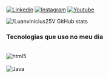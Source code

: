 
### 
 
[![Linkedin](https://img.shields.io/badge/LinkedIn-0077B5?style=for-the-badge&logo=linkedin&logoColor=white)](https://www.linkedin.com/in/luan-vinicius25/)
[![Instagram](https://img.shields.io/badge/Instagram-E4405F?style=for-the-badge&logo=instagram&logoColor=white)](https://www.instagram.com/viniciusluan25/)
[![Youtube](https://img.shields.io/badge/YouTube-FF0000?style=for-the-badge&logo=youtube&logoColor=white)](https://www.youtube.com/channel/UCOic2D1QgyZPfrTW2dDCOow)

![/Luanvinicius25V GitHub stats](https://github-readme-stats.vercel.app/api?username=Luanvinicius25V&show_icons=true&theme=dark)



### Tecnologias que uso no meu dia 
<div style="display: inline_block"><br/><img aling="center" alt="html5"src="https://img.shields.io/badge/HTML5-E34F26?style=for-the-badge&logo=html5&logoColor=white"><div style="display: inline_block"><br/><img aling="center" alt="Java"src="https://img.shields.io/badge/Java-ED8B00?style=for-the-badge&logo=java&logoColor=white">
</div>
